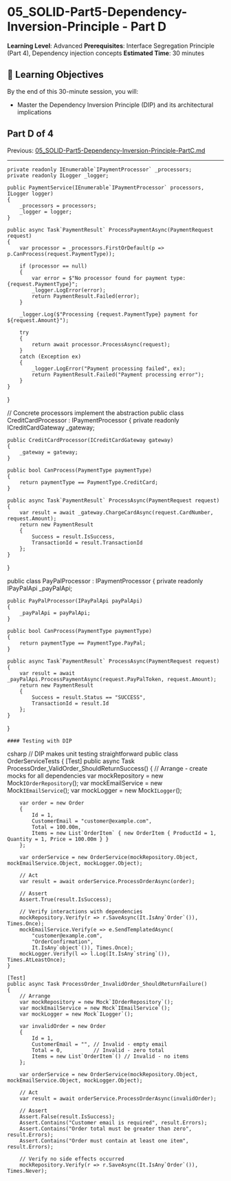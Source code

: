 # 05_SOLID-Part5-Dependency-Inversion-Principle - Part D

**Learning Level**: Advanced 
**Prerequisites**: Interface Segregation Principle (Part 4), Dependency injection concepts 
**Estimated Time**: 30 minutes 

## 🎯 Learning Objectives

By the end of this 30-minute session, you will:

- Master the Dependency Inversion Principle (DIP) and its architectural implications

## Part D of 4

Previous: [05_SOLID-Part5-Dependency-Inversion-Principle-PartC.md](05_SOLID-Part5-Dependency-Inversion-Principle-PartC.md)

---

    private readonly IEnumerable`IPaymentProcessor` _processors;
    private readonly ILogger _logger;

    public PaymentService(IEnumerable`IPaymentProcessor` processors, ILogger logger)
    {
        _processors = processors;
        _logger = logger;
    }

    public async Task`PaymentResult` ProcessPaymentAsync(PaymentRequest request)
    {
        var processor = _processors.FirstOrDefault(p => p.CanProcess(request.PaymentType));

        if (processor == null)
        {
            var error = $"No processor found for payment type: {request.PaymentType}";
            _logger.LogError(error);
            return PaymentResult.Failed(error);
        }

        _logger.Log($"Processing {request.PaymentType} payment for ${request.Amount}");

        try
        {
            return await processor.ProcessAsync(request);
        }
        catch (Exception ex)
        {
            _logger.LogError("Payment processing failed", ex);
            return PaymentResult.Failed("Payment processing error");
        }
    }
}

// Concrete processors implement the abstraction
public class CreditCardProcessor : IPaymentProcessor
{
    private readonly ICreditCardGateway _gateway;

    public CreditCardProcessor(ICreditCardGateway gateway)
    {
        _gateway = gateway;
    }

    public bool CanProcess(PaymentType paymentType)
    {
        return paymentType == PaymentType.CreditCard;
    }

    public async Task`PaymentResult` ProcessAsync(PaymentRequest request)
    {
        var result = await _gateway.ChargeCardAsync(request.CardNumber, request.Amount);
        return new PaymentResult
        {
            Success = result.IsSuccess,
            TransactionId = result.TransactionId
        };
    }
}

public class PayPalProcessor : IPaymentProcessor
{
    private readonly IPayPalApi _payPalApi;

    public PayPalProcessor(IPayPalApi payPalApi)
    {
        _payPalApi = payPalApi;
    }

    public bool CanProcess(PaymentType paymentType)
    {
        return paymentType == PaymentType.PayPal;
    }

    public async Task`PaymentResult` ProcessAsync(PaymentRequest request)
    {
        var result = await _payPalApi.ProcessPaymentAsync(request.PayPalToken, request.Amount);
        return new PaymentResult
        {
            Success = result.Status == "SUCCESS",
            TransactionId = result.Id
        };
    }
}

    #### Testing with DIP
csharp
// DIP makes unit testing straightforward
public class OrderServiceTests
{
    [Test]
    public async Task ProcessOrder_ValidOrder_ShouldReturnSuccess()
    {
        // Arrange - create mocks for all dependencies
        var mockRepository = new Mock`IOrderRepository`();
        var mockEmailService = new Mock`IEmailService`();
        var mockLogger = new Mock`ILogger`();

        var order = new Order
        {
            Id = 1,
            CustomerEmail = "customer@example.com",
            Total = 100.00m,
            Items = new List`OrderItem` { new OrderItem { ProductId = 1, Quantity = 1, Price = 100.00m } }
        };

        var orderService = new OrderService(mockRepository.Object, mockEmailService.Object, mockLogger.Object);

        // Act
        var result = await orderService.ProcessOrderAsync(order);

        // Assert
        Assert.True(result.IsSuccess);

        // Verify interactions with dependencies
        mockRepository.Verify(r => r.SaveAsync(It.IsAny`Order`()), Times.Once);
        mockEmailService.Verify(e => e.SendTemplatedAsync(
            "customer@example.com",
            "OrderConfirmation",
            It.IsAny`object`()), Times.Once);
        mockLogger.Verify(l => l.Log(It.IsAny`string`()), Times.AtLeastOnce);
    }

    [Test]
    public async Task ProcessOrder_InvalidOrder_ShouldReturnFailure()
    {
        // Arrange
        var mockRepository = new Mock`IOrderRepository`();
        var mockEmailService = new Mock`IEmailService`();
        var mockLogger = new Mock`ILogger`();

        var invalidOrder = new Order
        {
            Id = 1,
            CustomerEmail = "", // Invalid - empty email
            Total = 0,          // Invalid - zero total
            Items = new List`OrderItem`() // Invalid - no items
        };

        var orderService = new OrderService(mockRepository.Object, mockEmailService.Object, mockLogger.Object);

        // Act
        var result = await orderService.ProcessOrderAsync(invalidOrder);

        // Assert
        Assert.False(result.IsSuccess);
        Assert.Contains("Customer email is required", result.Errors);
        Assert.Contains("Order total must be greater than zero", result.Errors);
        Assert.Contains("Order must contain at least one item", result.Errors);

        // Verify no side effects occurred
        mockRepository.Verify(r => r.SaveAsync(It.IsAny`Order`()), Times.Never);

